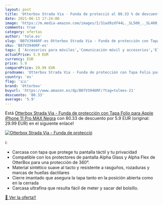 ```yaml
---
layout: post
title: 'Otterbox Strada Via - Funda de protecció al 80.33 % de descuento'
date: 2021-06-13 17:24:00
image: 'https://m.media-amazon.com/images/I/31ad9zdf44L._SL500_._SL400_.jpg'
comments: true
category: ofertas
author: 'tole.es'
slug: 'B07V3946RF-es Otterbox Strada Via - Funda de protección con Tapa Folio...'
sku: 'B07V3946RF-es'
tags: [ 'Accesorios para móviles','Comunicación móvil y accesorios','Electrónica','Fundas cartucheras para móviles','Fundas y carcasas para teléfonos móviles','apple','iphone','otterbox', ]
actualPrice: 5.9 EUR
currency: EUR
price: 5.9
comparePrice: 29.99 EUR
prodname: 'Otterbox Strada Via - Funda de protección con Tapa Folio para Apple iPhone 11 Pro MAX  Negra'
country: 'es'
flag: '🇪🇸'
brand: 'Otterbox'
buyurl: 'https://www.amazon.es/dp/B07V3946RF/?tag=tolees-21'
descuento: '80.33'
average: '5.9'
---
```


Está [Otterbox Strada Via - Funda de protección con Tapa Folio para Apple iPhone 11 Pro MAX  Negra](https://www.amazon.es/dp/B07V3946RF/?tag=tolees-21) con 80.33 de descuento por 5.9 EUR (original: 29.99 EUR) en el siguiente enlace!

[![Otterbox Strada Via - Funda de protecció](https://m.media-amazon.com/images/I/31ad9zdf44L._SL500_._SL400_.jpg)](https://www.amazon.es/dp/B07V3946RF/?tag=tolees-21)

ℹ️:

- Carcasa con tapa que protege tu pantalla táctil y tu privacidad
- Compatible con los protectores de pantalla Alpha Glass y Alpha Flex de OtterBox para una protección de 360°.
- Material sintético suave al tacto y resistente a rasguños, rozaduras y marcas de huellas dactilares
- Cierre imantado que asegura la tapa tanto en la posición abierta como en la cerrada
- Carcasa ultrafina que resulta fácil de meter y sacar del bolsillo.

[🛒 Ver la oferta!!](https://www.amazon.es/dp/B07V3946RF/?tag=tolees-21)
